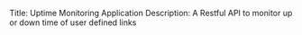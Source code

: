  Title: Uptime Monitoring Application
 Description: A Restful API to monitor up or down time of user defined links

